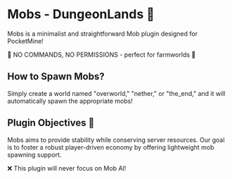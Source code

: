 # Mobs - DungeonLands 🌟

Mobs is a minimalist and straightforward Mob plugin designed for PocketMine!

🚫 NO COMMANDS, NO PERMISSIONS - perfect for farmworlds 🚜

## How to Spawn Mobs?

Simply create a world named "overworld," "nether," or "the_end," and it will automatically spawn the appropriate mobs!

## Plugin Objectives 🎯

Mobs aims to provide stability while conserving server resources. Our goal is to foster a robust player-driven economy
by offering lightweight mob spawning support.

❌ This plugin will never focus on Mob AI!